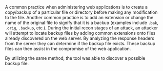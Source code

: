 A common practice when administering web applications is to create a
copy/backup of a particular file or directory before making any
modification to the file. Another common practice is to add an
extension or change the name of the original file to signify that it
is a backup (examples include `.bak`, `.orig`, `.backup`, etc.).
During the initial recon stages of an attack, an attacker will
attempt to locate backup files by adding common extensions onto files
already discovered on the web server. By analyzing the response headers
from the server they can determine if the backup file exists.
These backup files can then assist in the compromise of the web
application.

By utilizing the same method, the tool was able to
discover a possible backup file.